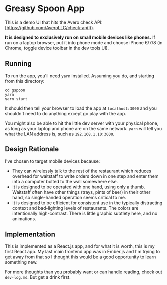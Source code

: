 # Greasy Spoon App

This is a demo UI that hits the Avero check API: [https://github.com/AveroLLC/check-api]().

**It is designed to exclusively run on small mobile devices like phones.** If run on a laptop browser, put it into phone mode and choose iPhone 6/7/8 (in Chrome, toggle device toolbar in the dev tools UI).

## Running

To run the app, you'll need `yarn` installed. Assuming you do, and starting from this directory:

```
cd gspoon
yarn
yarn start
```

It should then tell your browser to load the app at `localhost:3000` and you shouldn't need to do anything except go play with the app.

You might also be able to hit the little dev server with your physical phone, as long as your laptop and phone are on the same network. `yarn` will tell you what the LAN address is, such as `192.168.1.10:3000`.

## Design Rationale

I've chosen to target mobile devices because:

- They can wirelessly talk to the rest of the restaurant which reduces overhead for waitstaff to write orders down in one step and enter them into a computer bolted to the wall somewhere else.
- It is designed to be operated with one hand, using only a thumb. Waitstaff often have other things (trays, pints of beer) in their other hand, so single-handed operation seems critical to me.
- It is designed to be efficient for consistent use in the typically distracting context and bad-lighting levels of restaurants. The colors are intentionally high-contrast. There is little graphic subtlety here, and no animations.

## Implementation

This is implemented as a React.js app, and for what it is worth, this is my first React app. My last main frontend app was in Ember.js and I'm trying to get away from that so I thought this would be a good opportunity to learn something new.

For more thoughts than you probably want or can handle reading, check out `dev-log.md`. But get a drink first.